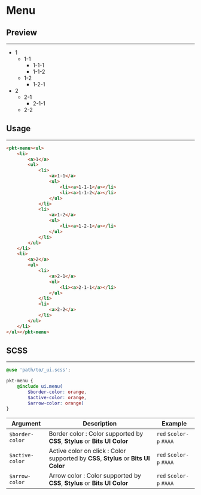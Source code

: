 # Menu

## Preview
---

<div id="preview">
    <pkt-menu>
    <ul>
        <li>
            <a>1</a>
            <ul>
                <li>
                    <a>1-1</a>
                    <ul>
                        <li><a>1-1-1</a></li>
                        <li><a>1-1-2</a></li>
                    </ul>
                </li>
                <li>
                    <a>1-2</a>
                    <ul>
                        <li><a>1-2-1</a></li>
                    </ul>
                </li>
            </ul>
        </li>
        <li>
            <a>2</a>
            <ul>
                <li>
                    <a>2-1</a>
                    <ul>
                        <li><a>2-1-1</a></li>
                    </ul>
                </li>
                <li>
                    <a>2-2</a>
                </li>
            </ul>
        </li>
    </ul>
    </pkt-menu>
</div>

## Usage
---
```html
<pkt-menu><ul>
    <li>
        <a>1</a>
        <ul>
            <li>
                <a>1-1</a>
                <ul>
                    <li><a>1-1-1</a></li>
                    <li><a>1-1-2</a></li>
                </ul>
            </li>
            <li>
                <a>1-2</a>
                <ul>
                    <li><a>1-2-1</a></li>
                </ul>
            </li>
        </ul>
    </li>
    <li>
        <a>2</a>
        <ul>
            <li>
                <a>2-1</a>
                <ul>
                    <li><a>2-1-1</a></li>
                </ul>
            </li>
            <li>
                <a>2-2</a>
            </li>
        </ul>
    </li>
</ul></pkt-menu>
```

## SCSS
---

```scss
@use 'path/to/_ui.scss';

pkt-menu {
    @include ui.menu(
        $border-color: orange,
        $active-color: orange,
        $arrow-color: orange)
}
```

|Argument|Description|Example|
|---|---|---|
|`$border-color`|Border color : Color supported by **CSS**, **Stylus** or **Bits UI Color**|`red` `$color-p` `#AAA`|
|`$active-color`|Active color on click : Color supported by **CSS**, **Stylus** or **Bits UI Color**|`red` `$color-p` `#AAA`|
|`$arrow-color`|Arrow color : Color supported by **CSS**, **Stylus** or **Bits UI Color**|`red` `$color-p` `#AAA`|
